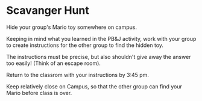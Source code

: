 # Scavanger Hunt

Hide your group's Mario toy somewhere on campus. 

Keeping in mind what you learned in the PB&J activity, work with your group to create instructions for the other group to find the hidden toy. 

The instructions must be precise, but also shouldn't give away the answer too easily! (Think of an escape room). 

Return to the classrom with your instructions by 3:45 pm. 

Keep relatively close on Campus, so that the other group can find your Mario before class is over. 
